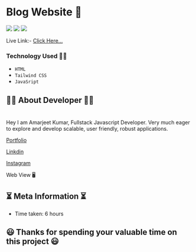 # Blog Website 📖

![](https://img.shields.io/badge/iNeuron-orange)
![](https://img.shields.io/badge/Hitesh%20Chaoudhry-LCO-g)
![](https://img.shields.io/badge/MERN-Stack-pink)

Live Link:- [Click Here...](https://amarjeet-writeme.vercel.app/)

### Technology Used  🧑‍💻
  - ` HTML `
  - ` Tailwind CSS `
  - ` JavaSript `


## 👨‍💻 About Developer 👨‍💻
#
Hey I am Amarjeet Kumar, Fullstack Javascript Developer. Very much eager to explore and develop scalable, user friendly, robust applications. 

<!-- [Portfolio]() -->

[Portfolio](https://amarjeet-portfolio.netlify.app/)

[Linkdin](https://www.linkedin.com/in/amarjeet-kumar-46b79b236/)

[Instagram](https://www.instagram.com/amarkumar.aaryan.5/)


<!-- Live Link:- [Click Here!]() -->

Web View 🖥️
![]()


## ⏳ Meta Information ⏳
 - Time taken: 6 hours


## 😃 Thanks for spending your valuable time on this project 😃 